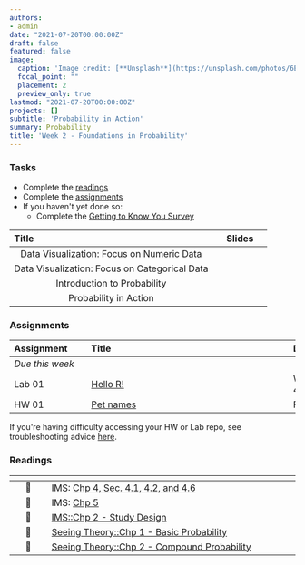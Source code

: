 ```yaml
---
authors:
- admin
date: "2021-07-20T00:00:00Z"
draft: false
featured: false
image:
  caption: 'Image credit: [**Unsplash**](https://unsplash.com/photos/6EnTPvPPL6I)'
  focal_point: ""
  placement: 2
  preview_only: true
lastmod: "2021-07-20T00:00:00Z"
projects: []
subtitle: 'Probability in Action'
summary: Probability
title: 'Week 2 - Foundations in Probability'
---
```


### Tasks

- Complete the [readings](/post/02-week/#readings)
- Complete the [assignments](/post/02-week/#assignments)
- If you haven't yet done so:
	- Complete the [Getting to Know You Survey](https://sakai.duke.edu)



| <div style="width:250px;text-align:left">Title</div> | <div  style="width:80px;text-align:center">Slides</div> | 
|:---:|:---------------------|
| Data Visualization: Focus on Numeric Data     | [<span style="color: #4b5357;"><i class="fas fa-desktop fa-lg"></i></span>](https://sta198f2021.github.io/website/slides/week-01/w1-l03-viz-num.html#1)  | 
| Data Visualization: Focus on Categorical Data      | [<span style="color: #4b5357;"><i class="fas fa-desktop fa-lg"></i></span>](https://sta198f2021.github.io/website/slides/week-01/w1-l04-viz-cat.html#1)  | 
| Introduction to Probability   | [<span style="color: #4b5357;"><i class="fas fa-desktop fa-lg"></i></span>](https://sta198f2021.github.io/website/slides/week-02/w2-l01-prob.html#1)  | 
| Probability in Action | [<span style="color: #4b5357;"><i class="fas fa-desktop fa-lg"></i></span>](https://sta198f2021.github.io/website/slides/week-02/w2-l02-prob.html#1)  | 



### Assignments

| <div style="width:120px;text-align:left">Assignment</div> | <div style="width:340px;text-align:left">Title</div> | <div style="width:200px;text-align:left">Due</div> |
|:---|:---|:---|
| *Due this week* | | |
| Lab 01 | [Hello R!](https://introds-duke.netlify.app/exploring-data.html#labs) | Wednesday, September 1, 4pm |
| HW 01  | [Pet names](https://ids-s1-20.github.io/homework/hw-00/hw-00-pet-names.html) | Fri., Sept. 3, 4:00pm |

If you're having difficulty accessing your HW or Lab repo, see troubleshooting advice [here](/troubleshoot/github-org.html).

### Readings

| <div style="width:50px"></div>  | <div style="width:420px"></div>  |  <div style="width:200px"></div> |
|:---:|:---|:---:|
| :open_book: | IMS: [Chp 4, Sec. 4.1, 4.2, and 4.6](https://openintro-ims.netlify.app/explore-categorical.html) | **Required** |
| :open_book: | IMS: [Chp 5](https://openintro-ims.netlify.app/explore-numerical.html) | **Required** |
| :open_book: | [IMS::Chp 2 - Study Design](https://openintro-ims.netlify.app/data-design.html) | **Required** |
| :open_book: | [Seeing Theory::Chp 1 - Basic Probability](https://seeing-theory.brown.edu/basic-probability/index.html) | **Required** |
| :open_book: | [Seeing Theory::Chp 2 - Compound Probability](https://seeing-theory.brown.edu/compound-probability/index.html#section1) | **Required** |

